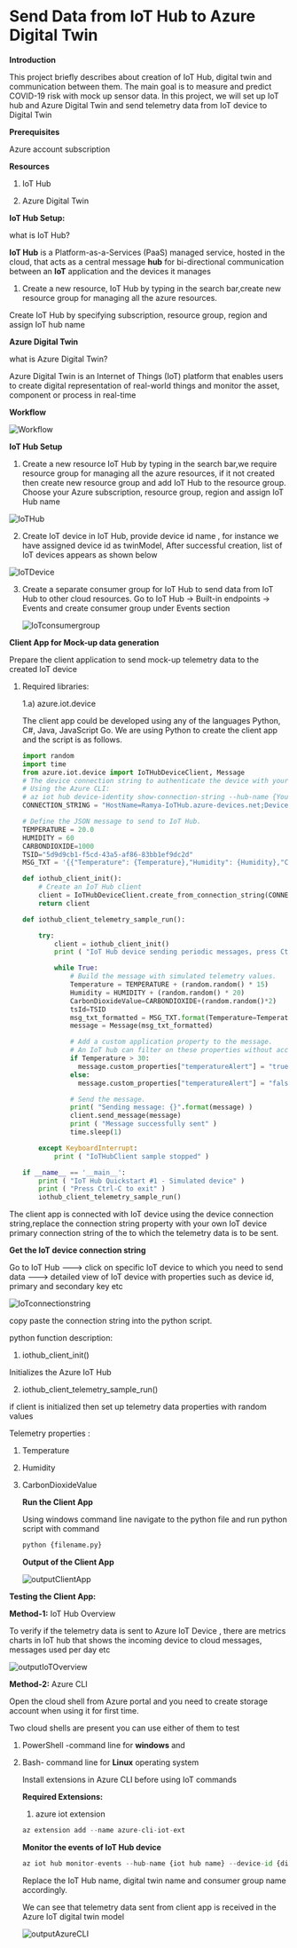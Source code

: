 # Send Data from IoT Hub to Azure Digital Twin 



**Introduction**

This project briefly describes about creation of IoT Hub, digital twin and communication between them. The main goal is to measure and predict COVID-19 risk with mock up sensor data. In this project, we will set up IoT hub and Azure Digital Twin and send telemetry data from IoT device to Digital Twin

**Prerequisites**

Azure account subscription

**Resources**

1. IoT Hub

2. Azure Digital Twin

**IoT Hub Setup:**

what is IoT Hub?

**IoT Hub** is a Platform-as-a-Services (PaaS) managed service, hosted in the cloud, that acts as a central message **hub** for bi-directional communication between an **IoT** application and the devices it manages

1. Create a new resource, IoT Hub by typing in the search bar,create new resource group for managing all the azure resources.

Create IoT Hub by specifying subscription, resource group, region and assign IoT hub name

**Azure Digital Twin**

what is Azure Digital Twin?

Azure Digital Twin is an Internet of Things (IoT) platform that enables users to create digital representation of real-world things and monitor the asset, component or process in real-time

   **Workflow**



![Workflow](https://github.com/derlehner/DigitalTwin_Airquality_For_Covid_Risk_Assessment/tree/development/raspberry/simulation/images/01.jpg)



**IoT Hub Setup**

1. Create a new resource IoT Hub by typing in the search bar,we require resource group for managing all the azure resources, if it not created then create new resource group and add IoT Hub to the resource group. Choose your Azure subscription, resource group, region and assign IoT Hub name

![IoTHub](https://github.com/derlehner/DigitalTwin_Airquality_For_Covid_Risk_Assessment/tree/development/raspberry/simulation/images/02.jpg)



2. Create IoT device in IoT Hub, provide device id name , for instance we have assigned device id as twinModel, After successful creation, list of IoT devices appears as shown below

   

![IoTDevice](https://github.com/derlehner/DigitalTwin_Airquality_For_Covid_Risk_Assessment/tree/development/raspberry/simulation/images/03.jpg)



3. Create a separate consumer group for IoT Hub to send data from IoT Hub to other cloud resources. Go to IoT Hub → Built-in endpoints → Events and create consumer group under Events section

   ![IoTconsumergroup](https://github.com/derlehner/DigitalTwin_Airquality_For_Covid_Risk_Assessment/tree/development/raspberry/simulation/images/04.jpg)



**Client App for Mock-up data generation**

Prepare the client application to send mock-up telemetry data to the created IoT device

1. Required libraries:

   1.a) azure.iot.device

   The client app could be developed using any of the languages Python, C#, Java, JavaScript Go. We are using Python to create the client app and the script is as follows.

   ```python
   import random
   import time
   from azure.iot.device import IoTHubDeviceClient, Message
   # The device connection string to authenticate the device with your IoT hub.
   # Using the Azure CLI:
   # az iot hub device-identity show-connection-string --hub-name {YourIoTHubName} --device-id MyNodeDevice --output table
   CONNECTION_STRING = "HostName=Ramya-IoTHub.azure-devices.net;DeviceId=twinModel;SharedAccessKey=KzmFZY2yj889Yc3t64wX8WFcEJMwOrxhVWnlKk7ezB4="
   
   # Define the JSON message to send to IoT Hub.
   TEMPERATURE = 20.0
   HUMIDITY = 60
   CARBONDIOXIDE=1000
   TSID="5d9d9cb1-f5cd-43a5-af86-83bb1ef9dc2d"
   MSG_TXT = '{{"Temperature": {Temperature},"Humidity": {Humidity},"CarbonDioxideValue":{CarbonDioxideValue},"tsId":{tsId}}}'
   
   def iothub_client_init():
       # Create an IoT Hub client
       client = IoTHubDeviceClient.create_from_connection_string(CONNECTION_STRING)
       return client
   
   def iothub_client_telemetry_sample_run():
   
       try:
           client = iothub_client_init()
           print ( "IoT Hub device sending periodic messages, press Ctrl-C to exit" )
   
           while True:
               # Build the message with simulated telemetry values.
               Temperature = TEMPERATURE + (random.random() * 15)
               Humidity = HUMIDITY + (random.random() * 20)
               CarbonDioxideValue=CARBONDIOXIDE+(random.random()*2)
               tsId=TSID
               msg_txt_formatted = MSG_TXT.format(Temperature=Temperature, Humidity=Humidity,CarbonDioxideValue=CarbonDioxideValue,tsId=tsId)
               message = Message(msg_txt_formatted)
   
               # Add a custom application property to the message.
               # An IoT hub can filter on these properties without access to the message body.
               if Temperature > 30:
                 message.custom_properties["temperatureAlert"] = "true"
               else:
                 message.custom_properties["temperatureAlert"] = "false"
   
               # Send the message.
               print( "Sending message: {}".format(message) )
               client.send_message(message)
               print ( "Message successfully sent" )
               time.sleep(1)
   
       except KeyboardInterrupt:
           print ( "IoTHubClient sample stopped" )
   
   if __name__ == '__main__':
       print ( "IoT Hub Quickstart #1 - Simulated device" )
       print ( "Press Ctrl-C to exit" )
       iothub_client_telemetry_sample_run()
   
   ```

   

The client app is connected with IoT device using the device connection string,replace the connection string property with your own  IoT device primary connection string of the to which the telemetry data is to be sent.

**Get the IoT device connection string**

Go to IoT Hub ---> click on specific IoT device to which you need to send data ---> detailed view of IoT device with properties such as device id, primary and secondary key etc

![IoTconnectionstring](https://github.com/derlehner/DigitalTwin_Airquality_For_Covid_Risk_Assessment/tree/development/raspberry/simulation/images/05.jpg)

copy paste the connection string into the python script.

python function description:

1. iothub_client_init()

Initializes the Azure IoT Hub 

2. iothub_client_telemetry_sample_run()

if client is initialized then set up  telemetry data properties with random values

Telemetry properties :

1. Temperature

2. Humidity

3. CarbonDioxideValue

   

   **Run the Client App**

   Using windows command line navigate to the python file and run python script with command

   ```python
   python {filename.py}
   ```

   **Output of the Client App**

   ![outputClientApp](https://github.com/derlehner/DigitalTwin_Airquality_For_Covid_Risk_Assessment/tree/development/raspberry/simulation/images/09.jpg)



**Testing the Client App:**

**Method-1:** IoT Hub Overview

To verify if the telemetry data is sent to Azure IoT Device , there are metrics charts in IoT hub that shows the incoming device to cloud messages, messages used per day etc

![outputIoTOverview](https://github.com/derlehner/DigitalTwin_Airquality_For_Covid_Risk_Assessment/tree/development/raspberry/simulation/images/07.jpg)



**Method-2:** Azure CLI

Open the cloud shell from Azure portal and you need to create storage account when using it for first time.

Two cloud shells are present you can use either of them to test

1. PowerShell -command line for **windows** and 

2. Bash- command line for **Linux** operating system

   Install extensions in Azure CLI before using IoT commands

   **Required Extensions:**

   1. azure iot extension

   ```python
   az extension add --name azure-cli-iot-ext
   ```

   **Monitor the events of IoT Hub device**

   ```python
   az iot hub monitor-events --hub-name {iot hub name} --device-id {digital twin name} --consumer-group {consumer group name of iot hub events}
   ```

   Replace the IoT Hub name, digital twin name and consumer group name accordingly.

   We can see that telemetry data sent from client app is received in the Azure IoT digital twin model

   ![outputAzureCLI](https://github.com/derlehner/DigitalTwin_Airquality_For_Covid_Risk_Assessment/tree/development/raspberry/simulation/images/08.jpg)





